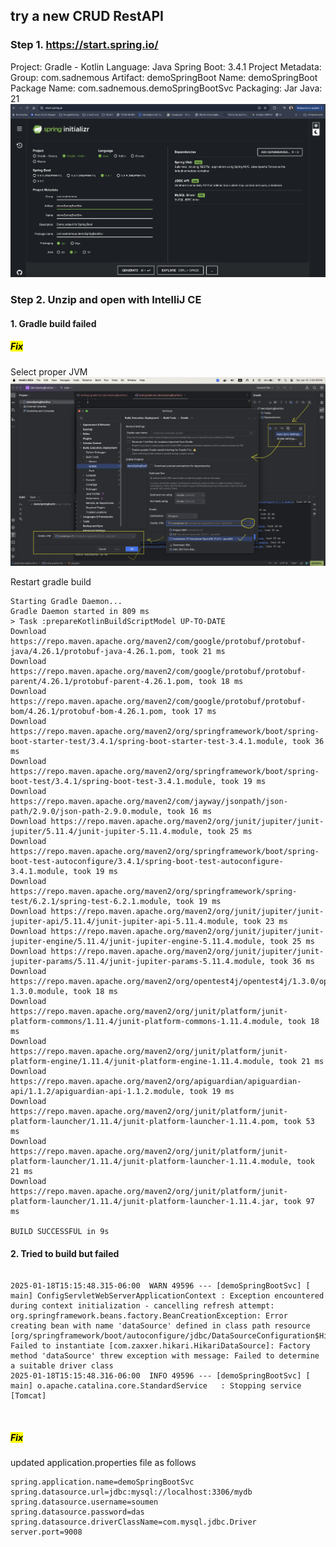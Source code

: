 ## try a new CRUD RestAPI
### Step 1. https://start.spring.io/
Project: Gradle - Kotlin
Language: Java
Spring Boot: 3.4.1
Project Metadata:
    Group: com.sadnemous
    Artifact: demoSpringBoot
    Name: demoSpringBoot
    Package Name: com.sadnemous.demoSpringBootSvc
    Packaging: Jar
    Java: 21
<br>
<img src="init.png">

### Step 2. Unzip and open with IntelliJ CE
#### 1. Gradle build failed<br>
##### <mark>Fix</mark>
Select proper JVM<br>
<img src="JVM-Selection.png">
<br>

Restart gradle build
```log
Starting Gradle Daemon...
Gradle Daemon started in 809 ms
> Task :prepareKotlinBuildScriptModel UP-TO-DATE
Download https://repo.maven.apache.org/maven2/com/google/protobuf/protobuf-java/4.26.1/protobuf-java-4.26.1.pom, took 21 ms
Download https://repo.maven.apache.org/maven2/com/google/protobuf/protobuf-parent/4.26.1/protobuf-parent-4.26.1.pom, took 18 ms
Download https://repo.maven.apache.org/maven2/com/google/protobuf/protobuf-bom/4.26.1/protobuf-bom-4.26.1.pom, took 17 ms
Download https://repo.maven.apache.org/maven2/org/springframework/boot/spring-boot-starter-test/3.4.1/spring-boot-starter-test-3.4.1.module, took 36 ms
Download https://repo.maven.apache.org/maven2/org/springframework/boot/spring-boot-test/3.4.1/spring-boot-test-3.4.1.module, took 19 ms
Download https://repo.maven.apache.org/maven2/com/jayway/jsonpath/json-path/2.9.0/json-path-2.9.0.module, took 16 ms
Download https://repo.maven.apache.org/maven2/org/junit/jupiter/junit-jupiter/5.11.4/junit-jupiter-5.11.4.module, took 25 ms
Download https://repo.maven.apache.org/maven2/org/springframework/boot/spring-boot-test-autoconfigure/3.4.1/spring-boot-test-autoconfigure-3.4.1.module, took 19 ms
Download https://repo.maven.apache.org/maven2/org/springframework/spring-test/6.2.1/spring-test-6.2.1.module, took 19 ms
Download https://repo.maven.apache.org/maven2/org/junit/jupiter/junit-jupiter-api/5.11.4/junit-jupiter-api-5.11.4.module, took 23 ms
Download https://repo.maven.apache.org/maven2/org/junit/jupiter/junit-jupiter-engine/5.11.4/junit-jupiter-engine-5.11.4.module, took 25 ms
Download https://repo.maven.apache.org/maven2/org/junit/jupiter/junit-jupiter-params/5.11.4/junit-jupiter-params-5.11.4.module, took 36 ms
Download https://repo.maven.apache.org/maven2/org/opentest4j/opentest4j/1.3.0/opentest4j-1.3.0.module, took 18 ms
Download https://repo.maven.apache.org/maven2/org/junit/platform/junit-platform-commons/1.11.4/junit-platform-commons-1.11.4.module, took 18 ms
Download https://repo.maven.apache.org/maven2/org/junit/platform/junit-platform-engine/1.11.4/junit-platform-engine-1.11.4.module, took 21 ms
Download https://repo.maven.apache.org/maven2/org/apiguardian/apiguardian-api/1.1.2/apiguardian-api-1.1.2.module, took 19 ms
Download https://repo.maven.apache.org/maven2/org/junit/platform/junit-platform-launcher/1.11.4/junit-platform-launcher-1.11.4.pom, took 53 ms
Download https://repo.maven.apache.org/maven2/org/junit/platform/junit-platform-launcher/1.11.4/junit-platform-launcher-1.11.4.module, took 21 ms
Download https://repo.maven.apache.org/maven2/org/junit/platform/junit-platform-launcher/1.11.4/junit-platform-launcher-1.11.4.jar, took 97 ms

BUILD SUCCESSFUL in 9s
```

#### 2. Tried to build but failed
```log

2025-01-18T15:15:48.315-06:00  WARN 49596 --- [demoSpringBootSvc] [           main] ConfigServletWebServerApplicationContext : Exception encountered during context initialization - cancelling refresh attempt: org.springframework.beans.factory.BeanCreationException: Error creating bean with name 'dataSource' defined in class path resource [org/springframework/boot/autoconfigure/jdbc/DataSourceConfiguration$Hikari.class]: Failed to instantiate [com.zaxxer.hikari.HikariDataSource]: Factory method 'dataSource' threw exception with message: Failed to determine a suitable driver class
2025-01-18T15:15:48.316-06:00  INFO 49596 --- [demoSpringBootSvc] [           main] o.apache.catalina.core.StandardService   : Stopping service [Tomcat]
```
<br>

##### <mark>Fix</mark>

updated application.properties file as follows <br>

```
spring.application.name=demoSpringBootSvc
spring.datasource.url=jdbc:mysql://localhost:3306/mydb
spring.datasource.username=soumen
spring.datasource.password=das
spring.datasource.driverClassName=com.mysql.jdbc.Driver
server.port=9008
```


